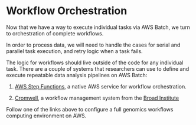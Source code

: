 # Workflow Orchestration

Now that we have a way to execute individual tasks via AWS Batch, we turn to
orchestration of complete workflows.

In order to process data, we will need to handle the cases for serial and parallel task execution, and retry logic when a task fails.

The logic for workflows should live outside of the code for any individual task. There are a couple of systems that researchers can use to define and execute repeatable data analysis pipelines on AWS Batch:

1. [AWS Step Functions](./step-functions/intro-step-functions.md), a native AWS service for workflow orchestration.

2. [Cromwell](./cromwell/cromwell-aws-batch.md), a workflow management system from the [Broad Institute](https://www.broadinstitute.org/)

<!-- 3. [Nextflow](./nextflow/nextflow-aws-batch.md), another workflow management system well used by the bioinformatics community. -->

Follow one of the links above to configure a full genomics workflows computing environment on AWS.
